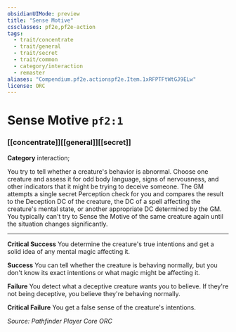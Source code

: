 ```yaml
---
obsidianUIMode: preview
title: "Sense Motive"
cssclasses: pf2e,pf2e-action
tags:
  - trait/concentrate
  - trait/general
  - trait/secret
  - trait/common
  - category/interaction
  - remaster
aliases: "Compendium.pf2e.actionspf2e.Item.1xRFPTFtWtGJ9ELw"
license: ORC
---
```

# Sense Motive `pf2:1`

### [[concentrate]][[general]][[secret]]

**Category** interaction; 




You try to tell whether a creature's behavior is abnormal. Choose one creature and assess it for odd body language, signs of nervousness, and other indicators that it might be trying to deceive someone. The GM attempts a single secret Perception check for you and compares the result to the Deception DC of the creature, the DC of a spell affecting the creature's mental state, or another appropriate DC determined by the GM. You typically can't try to Sense the Motive of the same creature again until the situation changes significantly.

* * *

**Critical Success** You determine the creature's true intentions and get a solid idea of any mental magic affecting it.

**Success** You can tell whether the creature is behaving normally, but you don't know its exact intentions or what magic might be affecting it.

**Failure** You detect what a deceptive creature wants you to believe. If they're not being deceptive, you believe they're behaving normally.

**Critical Failure** You get a false sense of the creature's intentions.

*Source: Pathfinder Player Core*
*ORC*